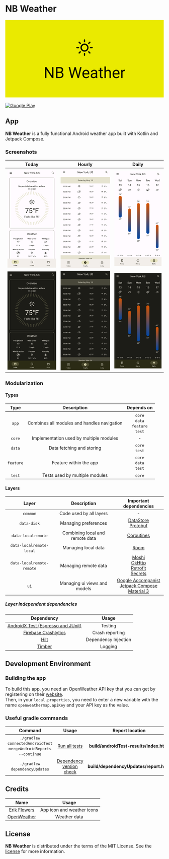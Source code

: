 # NB Weather

![NB Weather](assets/feature-graphic/feature_graphic-en.png "NB Weather")

<a href="https://play.google.com/store/apps/details?id=de.niklasbednarczyk.nbweather"><img src="https://play.google.com/intl/en_us/badges/static/images/badges/en_badge_web_generic.png" height="100" title="Google Play" alt="Google Play"></a>

## App

**NB Weather** is a fully functional Android weather app built with Kotlin and Jetpack Compose.

### Screenshots

| Today | Hourly | Daily |
| :---: | :----: | :---: |
| <img src="assets/screenshots/en/phone_screenshot-en_1.png" width="300" title="Today Tab Light" alt="Today Tab Light"> | <img src="assets/screenshots/en/phone_screenshot-en_2.png" width="300" title="Hourly Tab Light" alt="Hourly Tab Light"> | <img src="assets/screenshots/en/phone_screenshot-en_3.png" width="300" title="Daily Tab Light" alt="Daily Tab Light"> |
| <img src="assets/screenshots/en/phone_screenshot-en_4.png" width="300" title="Today Tab Dark" alt="Today Tab Dark"> | <img src="assets/screenshots/en/phone_screenshot-en_5.png" width="300" title="Hourly Tab Dark" alt="Hourly Tab Dark"> | <img src="assets/screenshots/en/phone_screenshot-en_6.png" width="300" title="Daily Tab Dark" alt="Daily Tab Dark"> |

### Modularization

#### Types

| Type      | Description                                 | Depends on |
| :-------: | :-----------------------------------------: | :--------: |
| `app`     | Combines all modules and handles navigation | `core`</br>`data`</br>`feature`</br>`test`                       |
| `core`    | Implementation used by multiple modules     | - |
| `data`    | Data fetching and storing                   | `core`</br>`test` |
| `feature` | Feature within the app                      | `core`</br>`data`</br>`test` |
| `test`    | Tests used by multiple modules              | `core` |

#### Layers

| Layer                     | Description                     | Important dependencies |
| :-----------------------: | :-----------------------------: | :--------------------: |
| `common`                  | Code used by all layers         | - |
| `data-disk`               | Managing preferences            | [DataStore](https://developer.android.com/topic/libraries/architecture/datastore)</br>[Protobuf](https://github.com/google/protobuf-gradle-plugin) |
| `data-localremote`        | Combining local and remote data | [Coroutines](https://developer.android.com/kotlin/coroutines) |
| `data-localremote-local`  | Managing local data             | [Room](https://developer.android.com/training/data-storage/room) |
| `data-localremote-remote` | Managing remote data            | [Moshi](https://github.com/square/moshi)</br>[OkHttp](https://github.com/square/okhttp)</br>[Retrofit](https://github.com/square/retrofit)</br>[Secrets](https://github.com/google/secrets-gradle-plugin) |
| `ui`                      | Managing ui views and models    | [Google Accompanist](https://google.github.io/accompanist/)</br>[Jetpack Compose](https://developer.android.com/jetpack/compose)</br>[Material 3](https://m3.material.io/) |

##### Layer independent dependencies

| Dependency | Usage |
| :--------: | :---: |
| [AndroidX Test (Espresso and JUnit)](https://developer.android.com/jetpack/androidx/releases/test) | Testing |
| [Firebase Crashlytics](https://firebase.google.com/docs/crashlytics/) | Crash reporting |
| [Hilt](https://developer.android.com/training/dependency-injection/hilt-android) | Dependency Injection |
| [Timber](https://github.com/JakeWharton/timber) | Logging |

## Development Environment

### Building the app

To build this app, you need an OpenWeather API key that you can get by registering on their [website](https://home.openweathermap.org/users/sign_in).  
Then, in your `local.properties`, you need to enter a new variable with the name `openweathermap.apiKey` and your API key as the value.

### Useful gradle commands

| Command | Usage | Report location |
| :-----: | :---: | :-------------: |
| `./gradlew connectedAndroidTest mergeAndroidReports --continue` | [Run all tests](https://developer.android.com/studio/test/command-line) | **build/androidTest-results/index.html** |
| `./gradlew dependencyUpdates` | [Dependency version check](https://github.com/ben-manes/gradle-versions-plugin) | **build/dependencyUpdates/report.html** |

## Credits

| Name | Usage |
| :--: | :---: |
| [Erik Flowers](https://erikflowers.github.io/weather-icons/) | App icon and weather icons |
| [OpenWeather](https://openweathermap.org/) | Weather data |

## License

**NB Weather** is distributed under the terms of the MIT License. See the
[license](LICENSE) for more information.
